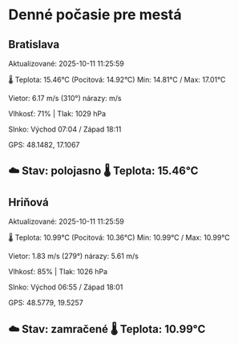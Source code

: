 ﻿# Denné počasie pre mestá

## Bratislava
Aktualizované: 2025-10-11 11:25:59

🌡️ Teplota: 15.46°C 
(Pocitová: 14.92°C)
Min: 14.81°C / Max: 17.01°C

Vietor: 6.17 m/s    (310°) 
nárazy:  m/s

Vlhkosť: 71% | Tlak: 1029 hPa

Slnko: Východ 07:04 / Západ 18:11

GPS: 48.1482, 17.1067

☁️ Stav: polojasno        🌡️ Teplota: 15.46°C
---

## Hriňová
Aktualizované: 2025-10-11 11:25:59

🌡️ Teplota: 10.99°C 
(Pocitová: 10.36°C)
Min: 10.99°C / Max: 10.99°C

Vietor: 1.83 m/s (279°)
nárazy: 5.61 m/s

Vlhkosť: 85% | Tlak: 1026 hPa

Slnko: Východ 06:55 / Západ 18:01

GPS: 48.5779, 19.5257

☁️ Stav: zamračené        🌡️ Teplota: 10.99°C
---
